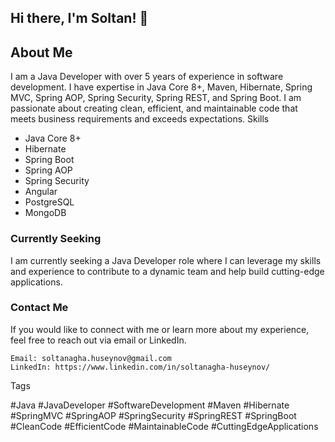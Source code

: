 ## Hi there, I'm Soltan! 👋

## About Me

I am a Java Developer with over 5 years of experience in software development. I have expertise in Java Core 8+, Maven, Hibernate, Spring MVC, Spring AOP, Spring Security, Spring REST, and Spring Boot. I am passionate about creating clean, efficient, and maintainable code that meets business requirements and exceeds expectations.
Skills

*    Java Core 8+
*    Hibernate
*    Spring Boot
*    Spring AOP
*    Spring Security
*    Angular
*    PostgreSQL
*    MongoDB

### Currently Seeking

I am currently seeking a Java Developer role where I can leverage my skills and experience to contribute to a dynamic team and help build cutting-edge applications.

### Contact Me

If you would like to connect with me or learn more about my experience, feel free to reach out via email or LinkedIn.

    Email: soltanagha.huseynov@gmail.com
    LinkedIn: https://www.linkedin.com/in/soltanagha-huseynov/

Tags

#Java #JavaDeveloper #SoftwareDevelopment #Maven #Hibernate #SpringMVC #SpringAOP #SpringSecurity #SpringREST #SpringBoot #CleanCode #EfficientCode #MaintainableCode #CuttingEdgeApplications
